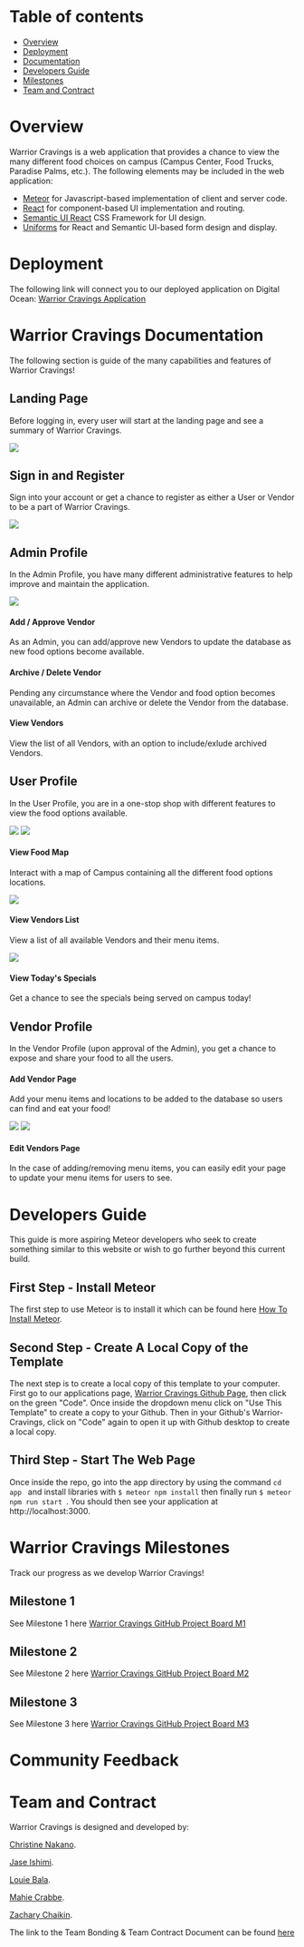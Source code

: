 # Table of contents

* [Overview](#overview)
* [Deployment](#deployment)
* [Documentation](#warrior-cravings-documentation)
* [Developers Guide](#developers-guide)
* [Milestones](#warrior-cravings-milestones)
* [Team and Contract](#team-and-contract)

# Overview

Warrior Cravings is a web application that provides a chance to view the many different food choices on campus (Campus Center, Food Trucks, Paradise Palms, etc.). The following elements may be included in the web application:

* [Meteor](https://www.meteor.com/) for Javascript-based implementation of client and server code.
* [React](https://reactjs.org/) for component-based UI implementation and routing.
* [Semantic UI React](https://react.semantic-ui.com/) CSS Framework for UI design.
* [Uniforms](https://uniforms.tools/) for React and Semantic UI-based form design and display.

# Deployment
The following link will connect you to our deployed application on Digital Ocean:
[Warrior Cravings Application](https://warrior-cravings.xyz/)

# Warrior Cravings Documentation

The following section is guide of the many capabilities and features of Warrior Cravings!

## Landing Page

Before logging in, every user will start at the landing page and see a summary of Warrior Cravings.

[//]: # (![]&#40;images/landing-page.png&#41;)

<img src="images/landingpageupdatedbig.png">

## Sign in and Register

Sign into your account or get a chance to register as either a User or Vendor to be a part of Warrior Cravings.

[//]: # (![]&#40;images/signin-page.png&#41;)

[//]: # (![]&#40;images/signup-page.png&#41;)

<img src="images/mockups/sign_in_page_new_updated.png">

## Admin Profile

In the Admin Profile, you have many different administrative features to help improve and maintain the application.

<img src="images/Screen Shot 2022-04-26 at 12.36.47 PM.png">

#### Add / Approve Vendor

As an Admin, you can add/approve new Vendors to update the database as new food options become available.

#### Archive / Delete Vendor

Pending any circumstance where the Vendor and food option becomes unavailable, an Admin can archive or delete the Vendor from the database.

#### View Vendors

View the list of all Vendors, with an option to include/exlude archived Vendors.

## User Profile

In the User Profile, you are in a one-stop shop with different features to view the food options available.

<img src="images/Screen Shot 2022-04-26 at 12.37.00 PM.png">

<img src="images/mockups/userprofile_userpage.png">

#### View Food Map

Interact with a map of Campus containing all the different food options locations.

<img src="images/Screen Shot 2022-04-26 at 1.08.29 PM.png">

#### View Vendors List

View a list of all available Vendors and their menu items.

<img src="images/mockups/vendors_userpage.png">

#### View Today's Specials

Get a chance to see the specials being served on campus today!

## Vendor Profile

In the Vendor Profile (upon approval of the Admin), you get a chance to expose and share your food to all the users.

#### Add Vendor Page

Add your menu items and locations to be added to the database so users can find and eat your food!

<img src="images/mockups/vendor-home_vendorpage.png">

<img src="images/mockups/form_vendorpage.png">

#### Edit Vendors Page

In the case of adding/removing menu items, you can easily edit your page to update your menu items for users to see.

# Developers Guide

This guide is more aspiring Meteor developers who seek to create something similar to this website or wish to go further beyond this current build.

## First Step - Install Meteor

The first step to use Meteor is to install it which can be found here [How To Install Meteor](https://docs.meteor.com/install.html).

## Second Step - Create A Local Copy of the Template

The next step is to create a local copy of this template to your computer. First go to our applications page, [Warrior Cravings Github Page](https://github.com/warrior-cravings/warrior-cravings), then click on the green "Code". Once inside the dropdown menu click on "Use This Template" to create a copy to your Github. Then in your Github's Warrior-Cravings, click on "Code" again to open it up with Github desktop to create a local copy. 

## Third Step - Start The Web Page

Once inside the repo, go into the app directory by using the command ```cd app ``` and install libraries with ``` $ meteor npm install ``` then finally run ```$ meteor npm run start ```. You should then see your application at http://localhost:3000.


# Warrior Cravings Milestones

Track our progress as we develop Warrior Cravings!

## Milestone 1

See Milestone 1 here [Warrior Cravings GitHub Project Board M1](https://github.com/warrior-cravings/warrior-cravings/projects/1)

[//]: # (![]&#40;images/project-board-1.png&#41;)

## Milestone 2

See Milestone 2 here [Warrior Cravings GitHub Project Board M2](https://github.com/warrior-cravings/warrior-cravings/projects/2)

## Milestone 3

See Milestone 3 here [Warrior Cravings GitHub Project Board M3](https://github.com/warrior-cravings/warrior-cravings/projects/3)

# Community Feedback

# Team and Contract

Warrior Cravings is designed and developed by:

[Christine Nakano](https://github.com/Cknakano).

[Jase Ishimi](https://github.com/ishimi8).

[Louie Bala](https://github.com/Louie808).

[Mahie Crabbe](https://github.com/mahi3crab).

[Zachary Chaikin](https://github.com/zchaikin).

The link to the Team Bonding & Team Contract Document can be found [here](https://docs.google.com/document/d/1SRTYNonslrtiFPJDW3MKqytMh0vnHxiC6MnLjCrtIrs/edit#)
